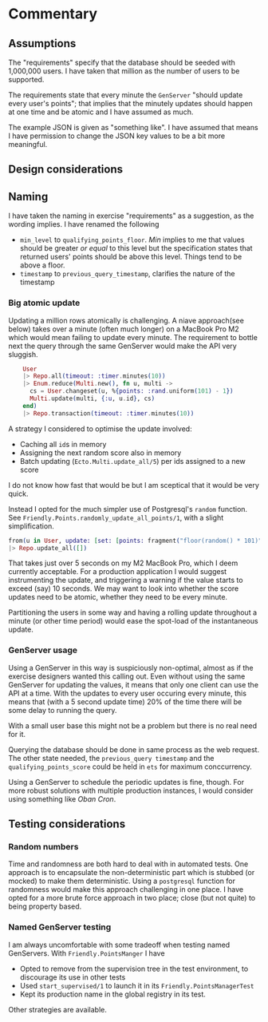 # Commentary

## Assumptions

The "requirements" specify that the database should be seeded with 1,000,000 users. I have taken that million as the number of users to be supported.

The requirements state that every minute the `GenServer` "should update every user's points"; that implies that the minutely updates should happen at one time and be atomic and I have assumed as much.

The example JSON is given as "something like". I have assumed that means I have permission to change the JSON key values to be a bit more meaningful.

## Design considerations

## Naming

I have taken the naming in exercise "requirements" as a suggestion, as the wording implies. I have renamed the following

* `min_level` to `qualifying_points_floor`. _Min_ implies to me that values should be greater _or equal_ to this level but the specification states that returned users' points should be above this level. Things tend to be above a floor.
* `timestamp` to `previous_query_timestamp`, clarifies the nature of the timestamp

### Big atomic update

Updating a million rows atomically is challenging. A niave approach(see below) takes over a minute (often much longer) on a MacBook Pro M2 which would mean failing to update every minute. The requirement to bottle next the query through the same GenServer would make the API very sluggish.

```elixir
    User
    |> Repo.all(timeout: :timer.minutes(10))
    |> Enum.reduce(Multi.new(), fn u, multi ->
      cs = User.changeset(u, %{points: :rand.uniform(101) - 1})
      Multi.update(multi, {:u, u.id}, cs)
    end)
    |> Repo.transaction(timeout: :timer.minutes(10))
```

A strategy I considered to optimise the update involved:

* Caching all `id`s in memory
* Assigning the next random score also in memory
* Batch updating (`Ecto.Multi.update_all/5`) per ids assigned to a new score

I do not know how fast that would be but I am sceptical that it would be very quick.

Instead I opted for the much simpler use of Postgresql's `random` function. See `Friendly.Points.randomly_update_all_points/1`, with a slight simplification.

```elixir
from(u in User, update: [set: [points: fragment("floor(random() * 101)")]])
|> Repo.update_all([])
```

That takes just over 5 seconds on my M2 MacBook Pro, which I deem currently acceptable. For a production application I would suggest instrumenting the update, and triggering a warning if the value starts to exceed (say) 10 seconds. We may want to look into whether the score updates need to be atomic, whether they need to be every minute.

Partitioning the users in some way and having a rolling update throughout a minute (or other time period) would ease the spot-load of the instantaneous update.


### GenServer usage

Using a GenServer in this way is suspiciously non-optimal, almost as if the exercise designers wanted this calling out. Even without using the same GenServer for updating the values, it means that only one client can use the API at a time. With the updates to every user occuring every minute, this means that (with a 5 second update time) 20% of the time there will be some delay to running the query.

With a small user base this might not be a problem but there is no real need for it. 

Querying the database should be done in same process as the web request.  The other state needed, the `previous_query timestamp` and the `qualifying_points_score` could be held in `ets` for maximum conccurrency. 

Using a GenServer to schedule the periodic updates is fine, though. For more robust solutions with multiple production instances, I would consider using something like _Oban Cron_.

## Testing considerations

### Random numbers

Time and randomness are both hard to deal with in automated tests. One approach is to encapsulate the non-deterministic part which is stubbed (or mocked) to make them deterministic. Using a `postgresql` function for randomness would make this approach challenging in one place. I have opted for a more brute force approach in two place; close (but not quite) to being property based.

### Named GenServer testing

I am always uncomfortable with some tradeoff when testing named GenServers. With `Friendly.PointsManger` I have

* Opted to remove from the supervision tree in the test environment, to discourage its use in other tests
* Used `start_supervised/1` to launch it in its `Friendly.PointsManagerTest` 
* Kept its production name in the global registry in its test. 

Other strategies are available.